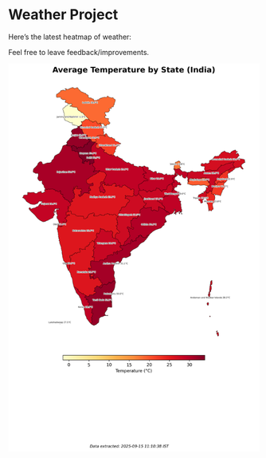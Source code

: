 # Weather Project

Here’s the latest heatmap of weather:

Feel free to leave feedback/improvements.

![India Heatmap](docs/assets/india_heatmap.png?v=C7A6D8)

